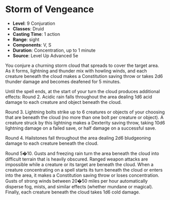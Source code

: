 # Storm of Vengeance

- **Level**: 9 Conjuration
- **Classes**: Druid
- **Casting Time**: 1 action
- **Range**: sight
- **Components**: V, S
- **Duration**: Concentration, up to 1 minute
- **Source**: Level Up Advanced 5e

You conjure a churning storm cloud that spreads to cover the target area. As it forms, lightning and thunder mix with howling winds, and each creature beneath the cloud makes a Constitution saving throw or takes 2d6 thunder damage and becomes deafened for 5 minutes.

Until the spell ends, at the start of your turn the cloud produces additional effects: Round 2\. Acidic rain falls throughout the area dealing 1d6 acid damage to each creature and object beneath the cloud.

Round 3\. Lightning bolts strike up to 6 creatures or objects of your choosing that are beneath the cloud (no more than one bolt per creature or object). A creature struck by this lightning makes a Dexterity saving throw, taking 10d6 lightning damage on a failed save, or half damage on a successful save.

Round 4\. Hailstones fall throughout the area dealing 2d6 bludgeoning damage to each creature beneath the cloud.

Round 5�10\. Gusts and freezing rain turn the area beneath the cloud into difficult terrain that is heavily obscured. Ranged weapon attacks are impossible while a creature or its target are beneath the cloud. When a creature concentrating on a spell starts its turn beneath the cloud or enters into the area, it makes a Constitution saving throw or loses concentration. Gusts of strong winds between 20�50 miles per hour automatically disperse fog, mists, and similar effects (whether mundane or magical). Finally, each creature beneath the cloud takes 1d6 cold damage.

